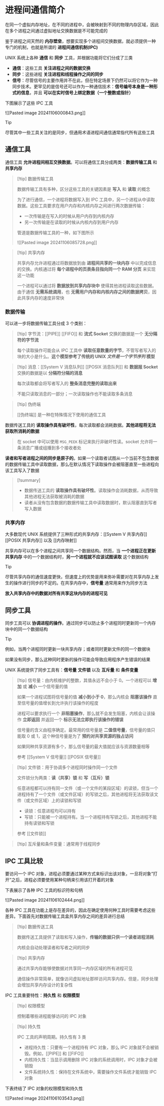 # 进程间通信简介

在同一个虚拟内存地址，在不同的进程中，会被映射到不同的物理内存区域，因此在多个进程之间通过虚拟地址交换数据是不可能完成的

鉴于进程之间天然的 **内存壁垒**，想要实现多个进程间交换数据，就必须提供一种专门的机制，也就是所谓的 **进程间通信机制(IPC)**

UNIX 系统上各种 **通信** 和 **同步** 工具，并根据功能将它们分成了三类

- **通信**：这些工具 **关注进程之间的数据交换**
- **同步**：这些进程 **关注进程和线程操作之间的同步**
- **信号**：尽管信号的主要作用并不在此，但在特定场景下仍然可以将它作为一种同步技术。更罕见的是信号还可以作为一种通信技术：**信号编号本身是一种形式的信息**，并且 **可以在实时信号上绑定数据（一个整数或指针）**

下图展示了这些 IPC 工具

![[Pasted image 20241106000843.png]]

> [!tip] 
> 
> 尽管其中一些工具关注的是同步，但通用术语进程间通信通常指代所有这些工具
> 

## 通信工具

 通信工具 **允许进程间相互交换数据**。可以将通信工具分成两类：**数据传输工具** 和 **共享内存**

> [!tip] 数据传输工具
> 
> 数据传输工具有多种，区分这些工具的关键因素是 **写入** 和 **读取** 的概念
> 
> 为了进行通信，一个进程将数据写入到 IPC 工具中，另一个进程从中读取数据。这些工具要求在用户内存和内核内存之间进行两次数据传输：
> + 一次传输是在写入的时候从用户内存到内核内存
> + 另一次传输是在读取的时候从内核内存到用户内存
> 
> 管道是数据传输工具的一种，如下图所示
> 
> ![[Pasted image 20241106085728.png]]
> 

> [!tip] 共享内存
> 
> 共享内存允许进程通过将数据放到由 **进程间共享的一块内存** 中以完成信息的交换。内核通过将 **每个进程中的页表条目指向同一个 RAM 分页** 来实现这一功能
> 
> 一个进程可以通过将 **数据放到共享内存块中** 使得其他进程读取这些数据。由于通信 **无需系统调用**，也 **无需用户内存和内核内存之间的数据拷贝**，因此共享内存的速度非常快
> 

### 数据传输

可以进一步将数据传输工具分成 $3$ 个类别：

> [!tip] 字节流：[[PIPE]] [[FIFO]] 和 **流式 Socket** 交换的数据是一个 **无分隔符的字节流**
> 
> 每个读取操作可能会从 IPC 工具中 **读取任意数量的字节**，不管写者写入的块的大小是什么。**这个模型参考了传统的 UNIX _文件是一个字节序列_ 模型**
> 

> [!tip] 消息：[[System V 消息队列]] [[POSIX 消息队列]] 和 **数据报 Socket** 交换的数据是以 **分隔符分隔的消息**
> 
> 每次读取都会将写者写入的 **整条消息完整的读取出来**
>
> 不能只读取消息的一部分；一次读取操作也不能读取多条消息
>

> [!tip] 伪终端
> 
> [[伪终端]] 是一种在特殊情况下使用的通信工具
> 

数据传送工具的 **读取操作具有破坏性**，每次读取都会消耗数据。**其他进程将无法获取所消耗的数据**

> 在 socket 中可以使用 `MSG_PEEK` 标记来执行非破坏性读。socket 允许将一条消息广播或组播到多个接收者处

**读者和写者进程之间的同步是原子的**。如果一个读取者试图从一个当前不包含数据的数据传输工具中读取数据，那么在默认情况下读取操作会被阻塞直至一些进程向该工具写入了数据

> [!summary] 
> 
> + 数据传送工具的 **读取操作具有破坏性**。读取操作会消耗数据，从而导致其他进程无法获取被消耗的数据
> + 读者从没有包含数据的数据传输工具中读取数据时，默认阻塞直到写者写入数据
> 

### 共享内存

大多数现代 UNIX 系统提供了三种形式的共享内存：[[System V 共享内存]] [[POSIX 共享内存]] 以及 [[内存映射]]

共享内存可以在多个进程之间共享同一个数据结构。然而，当 **一个进程正在更新共享内存** 中的一个数据结构时，**另一个进程就不应该试图读取** 这个数据结构

> [!tip] 
> 
> 尽管共享内存的通信速度更快，但速度上的优势是用来弥补需要对在共享内存上发生的操作进行同步的不足的。在共享内存中，**信号量** 通常用来作为同步方法
> 

**放入共享内存中的数据对所有共享这块内存的进程可见**


## 同步工具

同步工具可以 **协调进程的操作**。通过同步可以防止多个进程同时更新同一个内存块中的同一个数据结构

> [!tip] 
> 
> 例如，当两个进程同时更新一块共享内存；或者同时更新文件的同一个数据块
> 

如果没有同步，那么这种同时更新的操作可能会导致应用程序产生错误的结果

UNIX 系统提供了同步工具有：**信号量** **文件锁** 以及 **互斥量** 和 **条件变量**

> [!tip] 信号量：由内核维护的整数，其值永远不会小于 $0$。一个进程可以 **增加** 或 **减小** 一个信号量的值
> 
> 如果一个进程试图将信号量的值 **减小到小于  $0$**，那么内核会 **阻塞该操作** 直至信号量的值增长到允许执行该操作的程度
> 
> 进程可以要求执行一个 **非阻塞操作**，那么就不会发生阻塞，内核会让该操作 **立即返回** 并返回一个 **标示无法立即执行该操作的错误**
> 
> 信号量的含义由程序确定。最常用的信号量是 **二值信号量**，信号量的值只能取 $0$ 或 $1$，这个种信号量是为了 **预约对共享资源的独占访问**
> 
> 如果同种共享资源有多个，那么信号量的最大值就应该与资源数量相等
> 
> 参考 [[System V 信号量]] [[POSIX 信号量]] 
> 

> [!tip] 文件锁：用于协调多个进程同时操作同一个文件
> 
> 文件锁分为两类：**读（共享）锁** 和 **写（互斥）锁**
> 
> 任意进程都可以持有同一文件（或一个文件的某段区域）的读锁，但当一个进程持有了一个文件（或文件区域）的写锁之后，其他进程将无法获取该文件（或文件区域）上的读锁和写锁
> + 读锁：任意进程均可以持有
> + 写锁：只能被一个进程持有。当一个进程持有写锁之后，其他进程不能持有读锁和写锁
> 
> 参考 [[文件锁]]
> 

> [!tip] 互斥量和条件变量：通常用于线程同步

## IPC 工具比较

要访问一个 IPC 对象，进程必须要通过某种方式来标识出该对象，一旦将对象“打开”之后，进程必须要使用某种句柄来引用该打开着的对象

下表展示了各种 IPC 工具的标识符和句柄

![[Pasted image 20241106102444.png]]

各种 IPC 工具在功能上是存在差异的，因此在确定使用何种工具时需要考虑这些差异。下面首先对数据传输工具盒共享内存之间的差异进行总结

> [!tip] 数据传送工具
> 
> 数据传送工具提供了读取和写入操作，**传输的数据只供一个读者进程消耗**
> 
> 内核会自动处理读者和写者之间的同步
> 

> [!tip] 共享内存
> 
> 通过共享内存能够使数据对共享同一内存区域的所有进程可见
> 
> 通信操作非常简单，就像访问虚拟地址那样访问共享内存。但是，同步处理会增加共享内存设计的复杂性
> 

IPC 工具重要特性：**持久性** 和 **权限模型** 

> [!tip] 权限模型
> 
> 控制着哪些进程能够访问的 IPC 对象
> 

> [!tip] 持久性
> 
> IPC 工具的声明周期。持久性有 $3$ 类
> + 进程持久性：只要有一个进程持有 IPC 对象，那么 IPC 对象就不会被销毁。例如，[[PIPE]] 和 [[FIFO]]
> + 内核持久性：当显示调用删除 IPC 对象的系统调用时，IPC 对象才会被销毁
> + 文件系统持久性：保持在文件系统中，需要操作文件系统才能销毁 IPC 对象
> 

下表终结了 IPC 对象的权限模型和持久性

![[Pasted image 20241106103543.png]]
